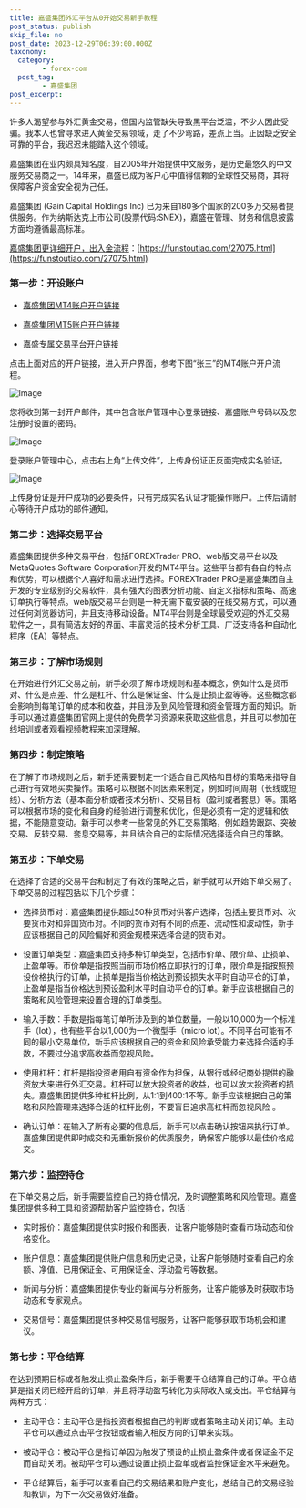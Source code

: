 ```yaml
---
title: 嘉盛集团外汇平台从0开始交易新手教程
post_status: publish
skip_file: no
post_date: 2023-12-29T06:39:00.000Z
taxonomy:
  category:
        - forex-com
  post_tag:
        - 嘉盛集团
post_excerpt: 
---
```

许多人渴望参与外汇黄金交易，但国内监管缺失导致黑平台泛滥，不少人因此受骗。我本人也曾寻求进入黄金交易领域，走了不少弯路，差点上当。正因缺乏安全可靠的平台，我迟迟未能踏入这个领域。

嘉盛集团在业内颇具知名度，自2005年开始提供中文服务，是历史最悠久的中文服务交易商之一。14年来，嘉盛已成为客户心中值得信赖的全球性交易商，其将保障客户资金安全视为己任。

嘉盛集团 (Gain Capital Holdings Inc) 已为来自180多个国家的200多万交易者提供服务。作为纳斯达克上市公司(股票代码:SNEX)，嘉盛在管理、财务和信息披露方面均遵循最高标准。

[嘉盛集团更详细开户，出入金流程](https://funstoutiao.com/27075.html)：[https://funstoutiao.com/27075.html](https://funstoutiao.com/27075.html)

### 第一步：开设账户

* [嘉盛集团MT4账户开户链接](https://s.ssgg.net/jsmt4)

* [嘉盛集团MT5账户开户链接](https://s.ssgg.net/jsmt5)

* [嘉盛专属交易平台开户链接](https://s.ssgg.net/js)

点击上面对应的开户链接，进入开户界面，参考下图“张三”的MT4账户开户流程。

![Image](https://prod-files-secure.s3.us-west-2.amazonaws.com/39ed1227-6d7d-4570-be36-9ccd4a2c4241/7a167aea-686b-400d-af59-4e18eb607a40/640.png?X-Amz-Algorithm=AWS4-HMAC-SHA256&X-Amz-Content-Sha256=UNSIGNED-PAYLOAD&X-Amz-Credential=ASIAZI2LB4667JDRWARQ%2F20250905%2Fus-west-2%2Fs3%2Faws4_request&X-Amz-Date=20250905T161311Z&X-Amz-Expires=3600&X-Amz-Security-Token=IQoJb3JpZ2luX2VjEA8aCXVzLXdlc3QtMiJGMEQCIHOsy9tt9iUI1TrOpZDjxkXGNuFNJDBNSzTHFwjd3KnVAiAvo0vp3s4T7STOpqpp4bdZ%2B8ArW%2FekFhF4f81oMObD%2Fir%2FAwh4EAAaDDYzNzQyMzE4MzgwNSIMWGkjcJAIR1C27ouMKtwDhJ8%2Fjp4rUtWSUBlU2qf7dvewsMv6x%2BIGHITXG09PIdj%2FWQFuIyoxIoFrxVSi34Sdi%2FQr2lWFAMizG4LmOJvwIe94PZoeVAn3C5DNJCB%2B%2BUEACK7DM93LYXXAK%2F9LKJTbf5tA13hHoooRjq%2F1vbiE08S8kxR6C9ySD42PnnFZii4TU08ZNSykM%2BpQOgXbHQmrt2ZV8s6tyrXjT2feRQRuCS0oSHvJ%2B%2BtuXfD0mN9euk4d1jIZjBlY8y2XW6Rt1rEhYJ9lvkNBTWzCSbULpfUmL1hzgZBUCL2JNBcxmqYQmGPnQT70B7CW296xiysErAQk%2BQKcfvjwFHPlCgXzUX%2Fh70VzS8AhQlRugUNHWkHbUbQ5KIeta7RQutL107lbTM%2BEUr7ROYwOkfG%2FVfeG1ql%2F%2F1%2BU7YHy7K6nvm1Ts3lAyB%2FkuA0LVAXq6YmsPgNZGUP1iAZSR04oVQ6V2fYkAVNuVJKqqWAFmhuzkyyp7GReZZvgrUtPHaiJPGYpIluWQbkoYiX2IFd3KJs7Qxze9jxREVlgsgpbmw2LPEhzqWGJLs8yFlqbaZ4HqJHRxVjLXviHPJ9Kh7A0SaD2q3aJnnl3MiG13HmuWJFQ8Z3PtVHMAZSaJZ9J3UfzZTVm3ZAwxvvrxQY6pgHQAhQvWrGRrfN98LFBHpF3Qcc6iNMD0hr12MZ9cWXPBk7H2y1J6RwgDbKgzGB14oN5Enjq4CpNeX6W2jkoofDFOcD76jROym98ELXR2qb%2F8tWSP4aMyUansnfT9ikhaLHwzpCou%2FHQy5aHoQRBOnhGY7HVfuoTUMFMFfgIGEDv2g5ln9WuMuOsZzZzcshNnzBFnoOAm%2BY4GBh8KAcXteNOAm4MEkwD&X-Amz-Signature=6e37226728962257937ba5f0a1ec9f15a1421a6c007755d3ea694b6b98508466&X-Amz-SignedHeaders=host&x-amz-checksum-mode=ENABLED&x-id=GetObject)

您将收到第一封开户邮件，其中包含账户管理中心登录链接、嘉盛账户号码以及您注册时设置的密码。

![Image](https://prod-files-secure.s3.us-west-2.amazonaws.com/39ed1227-6d7d-4570-be36-9ccd4a2c4241/eaa1c6b3-2877-4284-a0e1-530e222c27fb/image.png?X-Amz-Algorithm=AWS4-HMAC-SHA256&X-Amz-Content-Sha256=UNSIGNED-PAYLOAD&X-Amz-Credential=ASIAZI2LB4667JDRWARQ%2F20250905%2Fus-west-2%2Fs3%2Faws4_request&X-Amz-Date=20250905T161311Z&X-Amz-Expires=3600&X-Amz-Security-Token=IQoJb3JpZ2luX2VjEA8aCXVzLXdlc3QtMiJGMEQCIHOsy9tt9iUI1TrOpZDjxkXGNuFNJDBNSzTHFwjd3KnVAiAvo0vp3s4T7STOpqpp4bdZ%2B8ArW%2FekFhF4f81oMObD%2Fir%2FAwh4EAAaDDYzNzQyMzE4MzgwNSIMWGkjcJAIR1C27ouMKtwDhJ8%2Fjp4rUtWSUBlU2qf7dvewsMv6x%2BIGHITXG09PIdj%2FWQFuIyoxIoFrxVSi34Sdi%2FQr2lWFAMizG4LmOJvwIe94PZoeVAn3C5DNJCB%2B%2BUEACK7DM93LYXXAK%2F9LKJTbf5tA13hHoooRjq%2F1vbiE08S8kxR6C9ySD42PnnFZii4TU08ZNSykM%2BpQOgXbHQmrt2ZV8s6tyrXjT2feRQRuCS0oSHvJ%2B%2BtuXfD0mN9euk4d1jIZjBlY8y2XW6Rt1rEhYJ9lvkNBTWzCSbULpfUmL1hzgZBUCL2JNBcxmqYQmGPnQT70B7CW296xiysErAQk%2BQKcfvjwFHPlCgXzUX%2Fh70VzS8AhQlRugUNHWkHbUbQ5KIeta7RQutL107lbTM%2BEUr7ROYwOkfG%2FVfeG1ql%2F%2F1%2BU7YHy7K6nvm1Ts3lAyB%2FkuA0LVAXq6YmsPgNZGUP1iAZSR04oVQ6V2fYkAVNuVJKqqWAFmhuzkyyp7GReZZvgrUtPHaiJPGYpIluWQbkoYiX2IFd3KJs7Qxze9jxREVlgsgpbmw2LPEhzqWGJLs8yFlqbaZ4HqJHRxVjLXviHPJ9Kh7A0SaD2q3aJnnl3MiG13HmuWJFQ8Z3PtVHMAZSaJZ9J3UfzZTVm3ZAwxvvrxQY6pgHQAhQvWrGRrfN98LFBHpF3Qcc6iNMD0hr12MZ9cWXPBk7H2y1J6RwgDbKgzGB14oN5Enjq4CpNeX6W2jkoofDFOcD76jROym98ELXR2qb%2F8tWSP4aMyUansnfT9ikhaLHwzpCou%2FHQy5aHoQRBOnhGY7HVfuoTUMFMFfgIGEDv2g5ln9WuMuOsZzZzcshNnzBFnoOAm%2BY4GBh8KAcXteNOAm4MEkwD&X-Amz-Signature=42b3c94b03af6d137a3e7505ff780454e38a9eeddaa3bf986bbff902e69710a4&X-Amz-SignedHeaders=host&x-amz-checksum-mode=ENABLED&x-id=GetObject)

登录账户管理中心，点击右上角“上传文件”，上传身份证正反面完成实名验证。

![Image](https://prod-files-secure.s3.us-west-2.amazonaws.com/39ed1227-6d7d-4570-be36-9ccd4a2c4241/54090639-09fc-46b4-a135-e0289f707147/image.png?X-Amz-Algorithm=AWS4-HMAC-SHA256&X-Amz-Content-Sha256=UNSIGNED-PAYLOAD&X-Amz-Credential=ASIAZI2LB4667JDRWARQ%2F20250905%2Fus-west-2%2Fs3%2Faws4_request&X-Amz-Date=20250905T161311Z&X-Amz-Expires=3600&X-Amz-Security-Token=IQoJb3JpZ2luX2VjEA8aCXVzLXdlc3QtMiJGMEQCIHOsy9tt9iUI1TrOpZDjxkXGNuFNJDBNSzTHFwjd3KnVAiAvo0vp3s4T7STOpqpp4bdZ%2B8ArW%2FekFhF4f81oMObD%2Fir%2FAwh4EAAaDDYzNzQyMzE4MzgwNSIMWGkjcJAIR1C27ouMKtwDhJ8%2Fjp4rUtWSUBlU2qf7dvewsMv6x%2BIGHITXG09PIdj%2FWQFuIyoxIoFrxVSi34Sdi%2FQr2lWFAMizG4LmOJvwIe94PZoeVAn3C5DNJCB%2B%2BUEACK7DM93LYXXAK%2F9LKJTbf5tA13hHoooRjq%2F1vbiE08S8kxR6C9ySD42PnnFZii4TU08ZNSykM%2BpQOgXbHQmrt2ZV8s6tyrXjT2feRQRuCS0oSHvJ%2B%2BtuXfD0mN9euk4d1jIZjBlY8y2XW6Rt1rEhYJ9lvkNBTWzCSbULpfUmL1hzgZBUCL2JNBcxmqYQmGPnQT70B7CW296xiysErAQk%2BQKcfvjwFHPlCgXzUX%2Fh70VzS8AhQlRugUNHWkHbUbQ5KIeta7RQutL107lbTM%2BEUr7ROYwOkfG%2FVfeG1ql%2F%2F1%2BU7YHy7K6nvm1Ts3lAyB%2FkuA0LVAXq6YmsPgNZGUP1iAZSR04oVQ6V2fYkAVNuVJKqqWAFmhuzkyyp7GReZZvgrUtPHaiJPGYpIluWQbkoYiX2IFd3KJs7Qxze9jxREVlgsgpbmw2LPEhzqWGJLs8yFlqbaZ4HqJHRxVjLXviHPJ9Kh7A0SaD2q3aJnnl3MiG13HmuWJFQ8Z3PtVHMAZSaJZ9J3UfzZTVm3ZAwxvvrxQY6pgHQAhQvWrGRrfN98LFBHpF3Qcc6iNMD0hr12MZ9cWXPBk7H2y1J6RwgDbKgzGB14oN5Enjq4CpNeX6W2jkoofDFOcD76jROym98ELXR2qb%2F8tWSP4aMyUansnfT9ikhaLHwzpCou%2FHQy5aHoQRBOnhGY7HVfuoTUMFMFfgIGEDv2g5ln9WuMuOsZzZzcshNnzBFnoOAm%2BY4GBh8KAcXteNOAm4MEkwD&X-Amz-Signature=2c027aba6d2c93d1683320e58deba3c747bf2c3977aa2f40394576afd8827861&X-Amz-SignedHeaders=host&x-amz-checksum-mode=ENABLED&x-id=GetObject)

上传身份证是开户成功的必要条件，只有完成实名认证才能操作账户。上传后请耐心等待开户成功的邮件通知。

### 第二步：选择交易平台

嘉盛集团提供多种交易平台，包括FOREXTrader PRO、web版交易平台以及MetaQuotes Software Corporation开发的MT4平台。这些平台都有各自的特点和优势，可以根据个人喜好和需求进行选择。FOREXTrader PRO是嘉盛集团自主开发的专业级别的交易软件，具有强大的图表分析功能、自定义指标和策略、高速订单执行等特点。web版交易平台则是一种无需下载安装的在线交易方式，可以通过任何浏览器访问，并且支持移动设备。MT4平台则是全球最受欢迎的外汇交易软件之一，具有简洁友好的界面、丰富灵活的技术分析工具、广泛支持各种自动化程序（EA）等特点。

### 第三步：了解市场规则

在开始进行外汇交易之前，新手必须了解市场规则和基本概念，例如什么是货币对、什么是点差、什么是杠杆、什么是保证金、什么是止损止盈等等。这些概念都会影响到每笔订单的成本和收益，并且涉及到风险管理和资金管理方面的知识。新手可以通过嘉盛集团官网上提供的免费学习资源来获取这些信息，并且可以参加在线培训或者观看视频教程来加深理解。

### 第四步：制定策略

在了解了市场规则之后，新手还需要制定一个适合自己风格和目标的策略来指导自己进行有效地买卖操作。策略可以根据不同因素来制定，例如时间周期（长线或短线）、分析方法（基本面分析或者技术分析）、交易目标（盈利或者套息）等。策略可以根据市场的变化和自身的经验进行调整和优化，但是必须有一定的逻辑和依据，不能随意变动。新手可以参考一些常见的外汇交易策略，例如趋势跟踪、突破交易、反转交易、套息交易等，并且结合自己的实际情况选择适合自己的策略。

### 第五步：下单交易

在选择了合适的交易平台和制定了有效的策略之后，新手就可以开始下单交易了。下单交易的过程包括以下几个步骤：

* 选择货币对：嘉盛集团提供超过50种货币对供客户选择，包括主要货币对、次要货币对和异国货币对。不同的货币对有不同的点差、流动性和波动性，新手应该根据自己的风险偏好和资金规模来选择合适的货币对。

* 设置订单类型：嘉盛集团支持多种订单类型，包括市价单、限价单、止损单、止盈单等。市价单是指按照当前市场价格立即执行的订单，限价单是指按照预设价格执行的订单，止损单是指当价格达到预设损失水平时自动平仓的订单，止盈单是指当价格达到预设盈利水平时自动平仓的订单。新手应该根据自己的策略和风险管理来设置合理的订单类型。

* 输入手数：手数是指每笔订单所涉及到的单位数量，一般以10,000为一个标准手（lot），也有些平台以1,000为一个微型手（micro lot）。不同平台可能有不同的最小交易单位，新手应该根据自己的资金和风险承受能力来选择合适的手数，不要过分追求高收益而忽视风险。

* 使用杠杆：杠杆是指投资者用自有资金作为担保，从银行或经纪商处提供的融资放大来进行外汇交易。杠杆可以放大投资者的收益，也可以放大投资者的损失。嘉盛集团提供多种杠杆比例，从1:1到400:1不等。新手应该根据自己的策略和风险管理来选择合适的杠杆比例，不要盲目追求高杠杆而忽视风险 。

* 确认订单：在输入了所有必要的信息后，新手可以点击确认按钮来执行订单。嘉盛集团提供即时成交和无重新报价的优质服务，确保客户能够以最佳价格成交。

### 第六步：监控持仓

在下单交易之后，新手需要监控自己的持仓情况，及时调整策略和风险管理。嘉盛集团提供多种工具和资源帮助客户监控持仓，包括：

* 实时报价：嘉盛集团提供实时报价和图表，让客户能够随时查看市场动态和价格变化。

* 账户信息：嘉盛集团提供账户信息和历史记录，让客户能够随时查看自己的余额、净值、已用保证金、可用保证金、浮动盈亏等数据。

* 新闻与分析：嘉盛集团提供专业的新闻与分析服务，让客户能够及时获取市场动态和专家观点。

* 交易信号：嘉盛集团提供多种交易信号服务，让客户能够获取市场机会和建议。

### 第七步：平仓结算

在达到预期目标或者触发止损止盈条件后，新手需要平仓结算自己的订单。平仓结算是指关闭已经开启的订单，并且将浮动盈亏转化为实际收入或支出。平仓结算有两种方式：

* 主动平仓：主动平仓是指投资者根据自己的判断或者策略主动关闭订单。主动平仓可以通过点击平仓按钮或者输入相反方向的订单来实现。

* 被动平仓：被动平仓是指订单因为触发了预设的止损止盈条件或者保证金不足而自动关闭。被动平仓可以通过设置止损止盈单或者监控保证金水平来避免。

* 平仓结算后，新手可以查看自己的交易结果和账户变化，总结自己的交易经验和教训，为下一次交易做好准备。